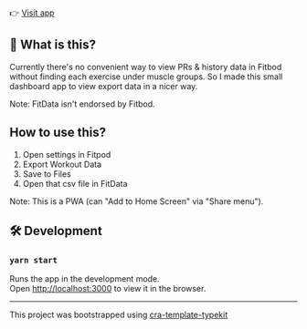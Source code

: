 👉 [Visit app](https://fitdata.netlify.com/)

## 🤔 What is this?

Currently there's no convenient way to view PRs & history data in Fitbod
without finding each exercise under muscle groups.
So I made this small dashboard app to view export data in a nicer way.

Note: FitData isn't endorsed by Fitbod.

## How to use this?

1. Open settings in Fitpod
2. Export Workout Data
3. Save to Files
4. Open that csv file in FitData

Note: This is a PWA (can "Add to Home Screen" via "Share menu").

## 🛠 Development

### `yarn start`

Runs the app in the development mode.<br />
Open [http://localhost:3000](http://localhost:3000) to view it in the browser.

---

This project was bootstrapped using [cra-template-typekit](https://github.com/rrebase/cra-template-typekit)
